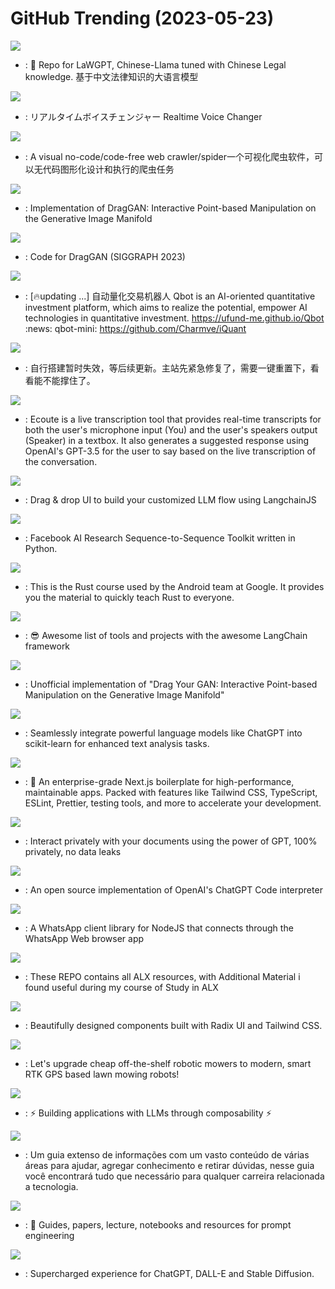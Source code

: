 # GitHub Trending (2023-05-23)

![](https://img.shields.io/badge/Python-New%20878-green?style=flat-square&logo=appveyor)
- [](https://github.comundefined): 🎉 Repo for LaWGPT, Chinese-Llama tuned with Chinese Legal knowledge. 基于中文法律知识的大语言模型

![](https://img.shields.io/badge/TypeScript-New%20813-green?style=flat-square&logo=appveyor)
- [](https://github.comundefined): リアルタイムボイスチェンジャー Realtime Voice Changer

![](https://img.shields.io/badge/JavaScript-New%20595-green?style=flat-square&logo=appveyor)
- [](https://github.comundefined): A visual no-code/code-free web crawler/spider一个可视化爬虫软件，可以无代码图形化设计和执行的爬虫任务

![](https://img.shields.io/badge/Python-New%20161-green?style=flat-square&logo=appveyor)
- [](https://github.comundefined): Implementation of DragGAN: Interactive Point-based Manipulation on the Generative Image Manifold

![](https://img.shields.io/badge/none-New%201-green?style=flat-square&logo=appveyor)
- [](https://github.comundefined): Code for DragGAN (SIGGRAPH 2023)

![](https://img.shields.io/badge/Jupyter%20Notebook-New%20291-green?style=flat-square&logo=appveyor)
- [](https://github.comundefined): [🔥updating ...] 自动量化交易机器人 Qbot is an AI-oriented quantitative investment platform, which aims to realize the potential, empower AI technologies in quantitative investment. https://ufund-me.github.io/Qbot :news: qbot-mini: https://github.com/Charmve/iQuant

![](https://img.shields.io/badge/HTML-New%20196-green?style=flat-square&logo=appveyor)
- [](https://github.comundefined): 自行搭建暂时失效，等后续更新。主站先紧急修复了，需要一键重置下，看看能不能撑住了。

![](https://img.shields.io/badge/Python-New%2094-green?style=flat-square&logo=appveyor)
- [](https://github.comundefined): Ecoute is a live transcription tool that provides real-time transcripts for both the user's microphone input (You) and the user's speakers output (Speaker) in a textbox. It also generates a suggested response using OpenAI's GPT-3.5 for the user to say based on the live transcription of the conversation.

![](https://img.shields.io/badge/JavaScript-New%20437-green?style=flat-square&logo=appveyor)
- [](https://github.comundefined): Drag & drop UI to build your customized LLM flow using LangchainJS

![](https://img.shields.io/badge/Python-New%201-green?style=flat-square&logo=appveyor)
- [](https://github.comundefined): Facebook AI Research Sequence-to-Sequence Toolkit written in Python.

![](https://img.shields.io/badge/Rust-New%20850-green?style=flat-square&logo=appveyor)
- [](https://github.comundefined): This is the Rust course used by the Android team at Google. It provides you the material to quickly teach Rust to everyone.

![](https://img.shields.io/badge/none-New%20368-green?style=flat-square&logo=appveyor)
- [](https://github.comundefined): 😎 Awesome list of tools and projects with the awesome LangChain framework

![](https://img.shields.io/badge/Python-New%20138-green?style=flat-square&logo=appveyor)
- [](https://github.comundefined): Unofficial implementation of "Drag Your GAN: Interactive Point-based Manipulation on the Generative Image Manifold"

![](https://img.shields.io/badge/Python-New%20457-green?style=flat-square&logo=appveyor)
- [](https://github.comundefined): Seamlessly integrate powerful language models like ChatGPT into scikit-learn for enhanced text analysis tasks.

![](https://img.shields.io/badge/TypeScript-New%20534-green?style=flat-square&logo=appveyor)
- [](https://github.comundefined): 💼 An enterprise-grade Next.js boilerplate for high-performance, maintainable apps. Packed with features like Tailwind CSS, TypeScript, ESLint, Prettier, testing tools, and more to accelerate your development.

![](https://img.shields.io/badge/Python-New%201-green?style=flat-square&logo=appveyor)
- [](https://github.comundefined): Interact privately with your documents using the power of GPT, 100% privately, no data leaks

![](https://img.shields.io/badge/Python-New%20244-green?style=flat-square&logo=appveyor)
- [](https://github.comundefined): An open source implementation of OpenAI's ChatGPT Code interpreter

![](https://img.shields.io/badge/JavaScript-New%2022-green?style=flat-square&logo=appveyor)
- [](https://github.comundefined): A WhatsApp client library for NodeJS that connects through the WhatsApp Web browser app

![](https://img.shields.io/badge/none-New%2016-green?style=flat-square&logo=appveyor)
- [](https://github.comundefined): These REPO contains all ALX resources, with Additional Material i found useful during my course of Study in ALX

![](https://img.shields.io/badge/TypeScript-New%20168-green?style=flat-square&logo=appveyor)
- [](https://github.comundefined): Beautifully designed components built with Radix UI and Tailwind CSS.

![](https://img.shields.io/badge/C-New%2040-green?style=flat-square&logo=appveyor)
- [](https://github.comundefined): Let's upgrade cheap off-the-shelf robotic mowers to modern, smart RTK GPS based lawn mowing robots!

![](https://img.shields.io/badge/Python-New%20363-green?style=flat-square&logo=appveyor)
- [](https://github.comundefined): ⚡ Building applications with LLMs through composability ⚡

![](https://img.shields.io/badge/none-New%2064-green?style=flat-square&logo=appveyor)
- [](https://github.comundefined): Um guia extenso de informações com um vasto conteúdo de várias áreas para ajudar, agregar conhecimento e retirar dúvidas, nesse guia você encontrará tudo que necessário para qualquer carreira relacionada a tecnologia.

![](https://img.shields.io/badge/Jupyter%20Notebook-New%20362-green?style=flat-square&logo=appveyor)
- [](https://github.comundefined): 🐙 Guides, papers, lecture, notebooks and resources for prompt engineering

![](https://img.shields.io/badge/TypeScript-New%2067-green?style=flat-square&logo=appveyor)
- [](https://github.comundefined): Supercharged experience for ChatGPT, DALL-E and Stable Diffusion.

